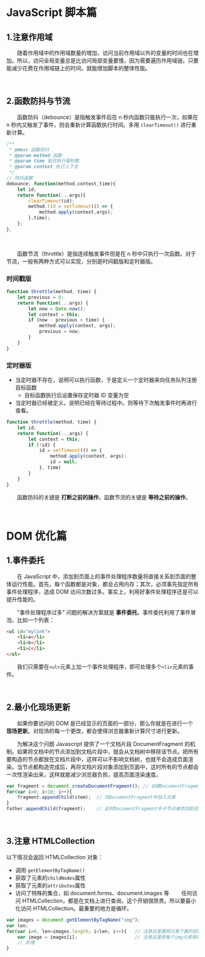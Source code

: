 # JavaScript 脚本篇

## 1.注意作用域
　　随着作用域中的作用域数量的增加，访问当前作用域以外的变量的时间也在增加。所以，访问全局变量总是比访问局部变量要慢，因为需要遍历作用域链。只要能减少花费在作用域链上的时间，就能增加脚本的整体性能。
  
<br>

## 2.函数防抖与节流
　　函数防抖（debounce）是指触发事件后在 n 秒内函数只能执行一次，如果在 n 秒内又触发了事件，则会重新计算函数执行时间。多用 `clearTimeout()` 进行重新计算。
```javascript
/**
 * @desc 函数防抖
 * @param method 函数
 * @param time 延迟执行毫秒数
 * @param context 执行上下文
 */
// 防抖函数
debounce: function(method,context,time){
    let id;
    return function(...args){
        clearTimeout(id);
        method.tId = setTimeout(() => {
            method.apply(context,args);
        },time);
    };
},
```

<br>

　　函数节流（throttle）是指连续触发事件但是在 n 秒中只执行一次函数。对于节流，一般有两种方式可以实现，分别是时间戳版和定时器版。
 
### 时间戳版
```javascript
function throttle(method, time) {
    let previous = 0;
    return function(...args) {
        let now = Date.now();
        let context = this;
        if (now - previous > time) {
            method.apply(context, args);
            previous = now;
        }
    }
}
```

### 定时器版
* 当定时器不存在，说明可以执行函数，于是定义一个定时器来向任务队列注册目标函数 
  * 目标函数执行后设置保存定时器 ID 变量为空
* 当定时器已经被定义，说明已经在等待过程中。则等待下次触发事件时再进行查看。 
```javascript
function throttle(method, time) {
    let id;
    return function(...args) {
        let context = this;
        if (!id) {
            id = setTimeout(() => {
                method.apply(context, args);
                id = null;
            }, time)
        }
    }
}
```
　　函数防抖的关键是 **打断之前的操作**，函数节流的关键是 **等待之前的操作**。

<br>

# DOM 优化篇
## 1.事件委托
　　在 JavaScript 中，添加到页面上的事件处理程序数量将直接关系到页面的整体运行性能。首先，每个函数都是对象，都会占用内存；其次，必须事先指定所有事件处理程序，造成 DOM 访问次数过多。事实上，利用好事件处理程序还是可以提升性能的。

　　"事件处理程序过多" 问题的解决方案就是 **事件委托**。事件委托利用了事件冒泡，比如一个列表：
```html
<ul id="mylink">
    <li>a</li>
    <li>b</li>
    <li>c</li>
</ul>
```
　　我们只需要在`<ul>`元素上加一个事件处理程序，即可处理多个`<li>`元素的事件。

<br>

## 2.最小化现场更新
　　如果你要访问的 DOM 是已经显示的页面的一部分，那么你就是在进行一个 **现场更新**。对现场的每一个更改，都会使得浏览器重新计算尺寸进行更新。
  
　　为解决这个问题 Javascript 提供了一个文档片段 DocumentFragment 的机制。如果将文档中的节点添加到文档片段中，就会从文档树中移除该节点。把所有要构造的节点都放在文档片段中，这样可以不影响文档树，也就不会造成页面渲染。当节点都构造完成后，再将文档片段对象添加到页面中，这时所有的节点都会一次性渲染出来，这样就能减少浏览器负担，提高页面渲染速度。
```javascript
var fragment = document.createDocumentFragment(); // 创建DocumentFragment
for(var i=0; i<10; i++){
    fragment.appendChild(item);  // 向DocumentFragment中加入元素
}
father.appendChild(fragment);    // 此时DocumentFragment中子节点被添加到目标，片段本身不被添加
```

<br>

## 3.注意 HTMLCollection
以下情况会返回 HTMLCollection 对象：
  * 调用 `getElementByTagName()`
  * 获取了元素的`childNodes`属性
  * 获取了元素的`attributes`属性
  * 访问了特殊的集合，如 document.forms、document.images 等
　　任何访问 HTMLCollection，都是在文档上进行查询，这个开销很昂贵。所以要最小化访问 HTMLCollection。最重要的地方是循环。
```javascript
var images = document.getElementByTagName("img");
var len;
for(var i=0, len=images.length; i<len; i++){   // 注意这里要把元素个数的初始化放在for循环中，不能每次访问 images.length
    var image = images[i];                     // 注意这里把每个img元素保存下来，不能每次访问images[i]
    // 处理
}
```
